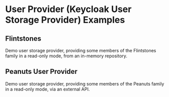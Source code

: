 # User Provider (Keycloak User Storage Provider) Examples

## Flintstones

Demo user storage provider, providing some members of the Flintstones family in a read-only mode, from an in-memory repository.

## Peanuts User Provider

Demo user storage provider, providing some members of the Peanuts family in a read-only mode, via an external API.
